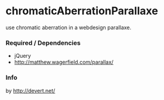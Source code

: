 # chromaticAberrationParallaxe
use chromatic aberration in a webdesign parallaxe.

### Required / Dependencies
 - jQuery
 - http://matthew.wagerfield.com/parallax/

### Info
by http://devert.net/